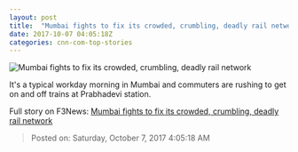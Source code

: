 ```yaml
---
layout: post
title:  "Mumbai fights to fix its crowded, crumbling, deadly rail network"
date: 2017-10-07 04:05:18Z
categories: cnn-com-top-stories
---
```


![Mumbai fights to fix its crowded, crumbling, deadly rail network](http://i2.cdn.cnn.com/cnnnext/dam/assets/171006174829-mumbai-stampede-feature-4-super-tease.jpg)

It's a typical workday morning in Mumbai and commuters are rushing to get on and off trains at Prabhadevi station.


Full story on F3News: [Mumbai fights to fix its crowded, crumbling, deadly rail network](http://www.f3nws.com/n/jY4uZD)

> Posted on: Saturday, October 7, 2017 4:05:18 AM
